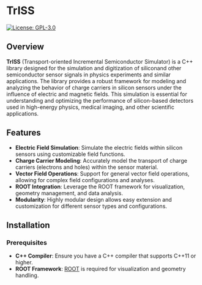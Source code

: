 # TrISS

[![License: GPL-3.0](https://img.shields.io/badge/License-GPLv3-blue.svg)](https://www.gnu.org/licenses/gpl-3.0)

## Overview

**TrISS** (Transport-oriented Incremental Semiconductor Simulator) is a C++ library designed for the simulation and digitization of siliconand other semiconductor sensor signals in physics experiments and similar applications. The library provides a robust framework for modeling and analyzing the behavior of charge carriers in silicon sensors under the influence of electric and magnetic fields. This simulation is essential for understanding and optimizing the performance of silicon-based detectors used in high-energy physics, medical imaging, and other scientific applications.

## Features

- **Electric Field Simulation**: Simulate the electric fields within silicon sensors using customizable field functions.
- **Charge Carrier Modeling**: Accurately model the transport of charge carriers (electrons and holes) within the sensor material.
- **Vector Field Operations**: Support for general vector field operations, allowing for complex field configurations and analyses.
- **ROOT Integration**: Leverage the ROOT framework for visualization, geometry management, and data analysis.
- **Modularity**: Highly modular design allows easy extension and customization for different sensor types and configurations.

## Installation

### Prerequisites

- **C++ Compiler**: Ensure you have a C++ compiler that supports C++11 or higher.
- **ROOT Framework**: [ROOT](https://root.cern/) is required for visualization and geometry handling.



